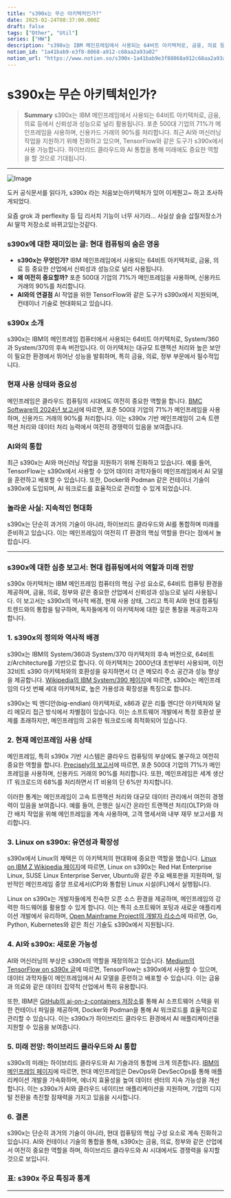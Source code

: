 ```yaml
---
title: "s390x는 무슨 아키텍처인가?"
date: 2025-02-24T08:37:00.000Z
draft: false
tags: ["Other", "Util"]
series: ["HW"]
description: "s390x는 IBM 메인프레임에서 사용되는 64비트 아키텍처로, 금융, 의료 등에서 신뢰성과 성능으로 널리 활용됩니다. 포춘 500대 기업의 71%가 메인프레임을 사용하며, 신용카드 거래의 90%를 처리합니다. 최근 AI와 머신러닝 작업을 지원하기 위해 진화하고 있으며, TensorFlow와 같은 도구가 s390x에서 사용 가능합니다. 하이브리드 클라우드와 AI 통합을 통해 미래에도 중요한 역할을 할 것으로 기대됩니다."
notion_id: "1a41bab9-e3f8-8068-a912-c68aa2a93a02"
notion_url: "https://www.notion.so/s390x-1a41bab9e3f88068a912c68aa2a93a02"
---
```


# s390x는 무슨 아키텍처인가?

> **Summary**
> s390x는 IBM 메인프레임에서 사용되는 64비트 아키텍처로, 금융, 의료 등에서 신뢰성과 성능으로 널리 활용됩니다. 포춘 500대 기업의 71%가 메인프레임을 사용하며, 신용카드 거래의 90%를 처리합니다. 최근 AI와 머신러닝 작업을 지원하기 위해 진화하고 있으며, TensorFlow와 같은 도구가 s390x에서 사용 가능합니다. 하이브리드 클라우드와 AI 통합을 통해 미래에도 중요한 역할을 할 것으로 기대됩니다.

---

![Image](https://prod-files-secure.s3.us-west-2.amazonaws.com/09ccd4d5-876c-4bba-bbdf-cc77a0a11257/0547a0d3-4f8f-4791-bbf5-45af1bc0dcea/image.png?X-Amz-Algorithm=AWS4-HMAC-SHA256&X-Amz-Content-Sha256=UNSIGNED-PAYLOAD&X-Amz-Credential=ASIAZI2LB46632ZEKFVE%2F20250724%2Fus-west-2%2Fs3%2Faws4_request&X-Amz-Date=20250724T115413Z&X-Amz-Expires=3600&X-Amz-Security-Token=IQoJb3JpZ2luX2VjEAMaCXVzLXdlc3QtMiJHMEUCIA1MOdbrSyYEsqqJ%2BzVf97k73z8jxWUF1t%2FDUh41Z6%2F0AiEAraf5ovNsDynxQSClDpA3hIp89YyNoxmTMa1GQ9905Bcq%2FwMILBAAGgw2Mzc0MjMxODM4MDUiDGGhbQHO04r4dM9cMSrcA0DZkkytKkVDair93jLy%2Fxz3%2BKTRHSkRb6MvufROx1unLwNe9rwm0vnHpARvsjQ3Jlh8pI5Op0dRB9ItbHV1pc4QdO0ChyQa%2BzkJVky2k8s3bFg8ZO6uLteh4DpcGc5bxaON7BnIQ1NarFz2mgQsb8%2F65%2BzWNUbRFtV8lns4%2BSeZ9It0mcfIhqcxg29dXwfxxigQsuc%2BfIcP1hFfXh9rdv7%2BFnboVDRgQ8LQiep42ixMx7f9GuUAOFvyfYR237GKYqYORoYNsOJO%2F5alT%2F33HmX82U4NcbqX4VP%2FCTY4duYNuZ%2B2EksW8WBLJn%2F6ANLPor%2Fe3An6PKQ4vnTqiR9E7Vr5byyoNTXhROtxnQX4fkEZLhfRM%2F%2FUGbfGo1Z3u7f%2BEkKiauHqx%2BfbjUcUAMKHyw1rTJb4uCzI9ZTtKuZOIKa6z3l9P3IE5tDyCdufQWWJQRL6N8ZmEjoPAdYu0WUAF1paY6G6uv60Hi%2BkjGHUHeZGWkDoeRafGZr6eZyqtupCRzRSLjZg1yaitX7fAJUuQFk9w6BlVL7OjW%2B22Em0TnMKQ0aUnoJ3EFb%2BCSPV0Gn1GBpiIafmOFekf43fEjwuF%2Bgvgx%2FShaXMm7dHZGNNExq8hDw9ULTNa6PAzc3mMOObiMQGOqUBGOyug2zIGCcxzryQNOw2Rt2LJt9jCLIp4z4rhWnauvSV68c60ESHOkgVT7B3yaiVDa1CV8k57bQTXFBwpJQDyruQ4wZPmAeUu6JuktQJKANze8KgzzVnmH2JbkbI2o3ZDVrEzL6y5qJk7q22j3t%2FlVfOe8M2GPJV5Jr91MwYY1RimgmDJqiVxGu7r0U76V5QTiI0sD6sOT61kl23vgXyOUNIzxgK&X-Amz-Signature=3c74f0fc4bb271f3508d02f6928b969a5cd551edbc8ac8f4ff824a79deb489cf&X-Amz-SignedHeaders=host&x-amz-checksum-mode=ENABLED&x-id=GetObject)

도커 공식문서를 읽다가, s390x 라는 처음보는아키텍처가 있어 이게뭔고~ 하고 조사하게되었다.

요즘 grok 과 perflexity 등 딥 리서치 기능이 너무 사기라… 사실상 슬슬 삽질저장소가 AI 딸깍 저장소로 바뀌고있는것같다.

### s390x에 대한 재미있는 글: 현대 컴퓨팅의 숨은 영웅

- **s390x는 무엇인가?** IBM 메인프레임에서 사용되는 64비트 아키텍처로, 금융, 의료 등 중요한 산업에서 신뢰성과 성능으로 널리 사용됩니다.
- **왜 여전히 중요할까?** 포춘 500대 기업의 71%가 메인프레임을 사용하며, 신용카드 거래의 90%를 처리합니다.
- **AI와의 연결점** AI 작업을 위한 TensorFlow와 같은 도구가 s390x에서 지원되며, 컨테이너 기술로 현대화되고 있습니다.
### s390x 소개

s390x는 IBM의 메인프레임 컴퓨터에서 사용되는 64비트 아키텍처로, System/360과 System/370의 후속 버전입니다. 이 아키텍처는 대규모 트랜잭션 처리와 높은 보안이 필요한 환경에서 뛰어난 성능을 발휘하며, 특히 금융, 의료, 정부 부문에서 필수적입니다.

### 현재 사용 상태와 중요성

메인프레임은 클라우드 컴퓨팅의 시대에도 여전히 중요한 역할을 합니다. [BMC Software의 2024년 보고서](https://www.bmc.com/blogs/state-of-mainframe/)에 따르면, 포춘 500대 기업의 71%가 메인프레임을 사용하며, 신용카드 거래의 90%를 처리합니다. 이는 s390x 기반 메인프레임이 고속 트랜잭션 처리와 데이터 처리 능력에서 여전히 경쟁력이 있음을 보여줍니다.

### AI와의 통합

최근 s390x는 AI와 머신러닝 작업을 지원하기 위해 진화하고 있습니다. 예를 들어, TensorFlow는 s390x에서 사용할 수 있어 데이터 과학자들이 메인프레임에서 AI 모델을 훈련하고 배포할 수 있습니다. 또한, Docker와 Podman 같은 컨테이너 기술이 s390x에 도입되며, AI 워크로드를 효율적으로 관리할 수 있게 되었습니다.

### 놀라운 사실: 지속적인 현대화

s390x는 단순히 과거의 기술이 아니라, 하이브리드 클라우드와 AI를 통합하며 미래를 준비하고 있습니다. 이는 메인프레임이 여전히 IT 환경의 핵심 역할을 한다는 점에서 놀랍습니다.

---

### s390x에 대한 심층 보고서: 현대 컴퓨팅에서의 역할과 미래 전망

s390x 아키텍처는 IBM 메인프레임 컴퓨터의 핵심 구성 요소로, 64비트 컴퓨팅 환경을 제공하며, 금융, 의료, 정부와 같은 중요한 산업에서 신뢰성과 성능으로 널리 사용됩니다. 이 보고서는 s390x의 역사적 배경, 현재 사용 상태, 그리고 특히 AI와 현대 컴퓨팅 트렌드와의 통합을 탐구하며, 독자들에게 이 아키텍처에 대한 깊은 통찰을 제공하고자 합니다.

### 1. s390x의 정의와 역사적 배경

s390x는 IBM의 System/360과 System/370 아키텍처의 후속 버전으로, 64비트 z/Architecture를 기반으로 합니다. 이 아키텍처는 2000년대 초반부터 사용되며, 이전 32비트 s390 아키텍처와의 호환성을 유지하면서 더 큰 메모리 주소 공간과 성능 향상을 제공합니다. [Wikipedia의 IBM System/390 페이지](https://en.wikipedia.org/wiki/IBM_System/390)에 따르면, s390x는 메인프레임의 다섯 번째 세대 아키텍처로, 높은 가용성과 확장성을 특징으로 합니다.

s390x는 빅 엔디안(big-endian) 아키텍처로, x86과 같은 리틀 엔디안 아키텍처와 달리 메모리 접근 방식에서 차별점이 있습니다. 이는 소프트웨어 개발에서 특정 호환성 문제를 초래하지만, 메인프레임의 고유한 워크로드에 최적화되어 있습니다.

### 2. 현재 메인프레임 사용 상태

메인프레임, 특히 s390x 기반 시스템은 클라우드 컴퓨팅의 부상에도 불구하고 여전히 중요한 역할을 합니다. [Precisely의 보고서](https://www.precisely.com/blog/mainframe/9-mainframe-statistics)에 따르면, 포춘 500대 기업의 71%가 메인프레임을 사용하며, 신용카드 거래의 90%를 처리합니다. 또한, 메인프레임은 세계 생산 IT 워크로드의 68%를 처리하면서 IT 비용의 단 6%만 차지합니다.

이러한 통계는 메인프레임이 고속 트랜잭션 처리와 대규모 데이터 관리에서 여전히 경쟁력이 있음을 보여줍니다. 예를 들어, 은행은 실시간 온라인 트랜잭션 처리(OLTP)와 야간 배치 작업을 위해 메인프레임을 계속 사용하며, 고객 명세서와 내부 재무 보고서를 처리합니다.

### 3. Linux on s390x: 유연성과 확장성

s390x에서 Linux의 채택은 이 아키텍처의 현대화에 중요한 역할을 했습니다. [Linux on IBM Z Wikipedia 페이지](https://en.wikipedia.org/wiki/Linux_on_IBM_Z)에 따르면, Linux on s390x는 Red Hat Enterprise Linux, SUSE Linux Enterprise Server, Ubuntu와 같은 주요 배포판을 지원하며, 일반적인 메인프레임 중앙 프로세서(CP)와 통합된 Linux 시설(IFL)에서 실행됩니다.

Linux on s390x는 개발자들에게 친숙한 오픈 소스 환경을 제공하며, 메인프레임의 강력한 하드웨어를 활용할 수 있게 합니다. 이는 특히 소프트웨어 포팅과 새로운 애플리케이션 개발에서 유리하며, [Open Mainframe Project의 개발자 리소스](https://openmainframeproject.org/news/developer-resources-for-linux-on-s390x/)에 따르면, Go, Python, Kubernetes와 같은 최신 기술도 s390x에서 지원됩니다.

### 4. AI와 s390x: 새로운 가능성

AI와 머신러닝의 부상은 s390x의 역할을 재정의하고 있습니다. [Medium의 TensorFlow on s390x 글](https://medium.com/ibm-data-ai/tensorflow-and-more-with-ibm-z-169c4a4817f7)에 따르면, TensorFlow는 s390x에서 사용할 수 있으며, 데이터 과학자들이 메인프레임에서 AI 모델을 훈련하고 배포할 수 있습니다. 이는 금융과 의료와 같은 데이터 집약적 산업에서 특히 유용합니다.

또한, IBM은 [GitHub의 ai-on-z-containers 저장소](https://github.com/IBM/ai-on-z-containers)를 통해 AI 소프트웨어 스택을 위한 컨테이너 파일을 제공하며, Docker와 Podman을 통해 AI 워크로드를 효율적으로 관리할 수 있습니다. 이는 s390x가 하이브리드 클라우드 환경에서 AI 애플리케이션을 지원할 수 있음을 보여줍니다.

### 5. 미래 전망: 하이브리드 클라우드와 AI 통합

s390x의 미래는 하이브리드 클라우드와 AI 기술과의 통합에 크게 의존합니다. [IBM의 메인프레임 페이지](https://www.ibm.com/think/topics/mainframe)에 따르면, 현대 메인프레임은 DevOps와 DevSecOps를 통해 애플리케이션 개발을 가속화하며, 에너지 효율성을 높여 데이터 센터의 지속 가능성을 개선합니다. 이는 s390x가 AI와 클라우드 네이티브 애플리케이션을 지원하며, 기업의 디지털 전환을 촉진할 잠재력을 가지고 있음을 시사합니다.

### 6. 결론

s390x는 단순히 과거의 기술이 아니라, 현대 컴퓨팅의 핵심 구성 요소로 계속 진화하고 있습니다. AI와 컨테이너 기술의 통합을 통해, s390x는 금융, 의료, 정부와 같은 산업에서 여전히 중요한 역할을 하며, 하이브리드 클라우드와 AI 시대에서도 경쟁력을 유지할 것으로 보입니다.

### 표: s390x 주요 특징과 통계


---


